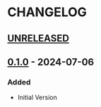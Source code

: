 # CHANGELOG

## [UNRELEASED]

## [0.1.0] - 2024-07-06

### Added
- Initial Version


[0.1.0]: https://github.com/EdwarDDay/kotlin-server-scripts/releases/tag/0.1.0
[UNRELEASED]: https://github.com/EdwarDDay/kotlin-server-scripts
